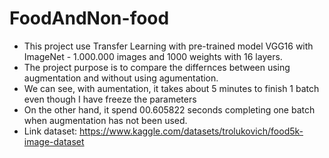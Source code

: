 # FoodAndNon-food
 - This project use Transfer Learning with pre-trained model VGG16 with ImageNet - 1.000.000 images and 1000 weights with 16 layers.
 - The project purpose is to compare the differnces between using augmentation and without using agumentation.
 - We can see, with aumentation, it takes about 5 minutes to finish 1 batch even though I have freeze the parameters
 - On the other hand, it spend 00.605822 seconds completing one batch when augmentation has not been used.
 - Link dataset: https://www.kaggle.com/datasets/trolukovich/food5k-image-dataset
